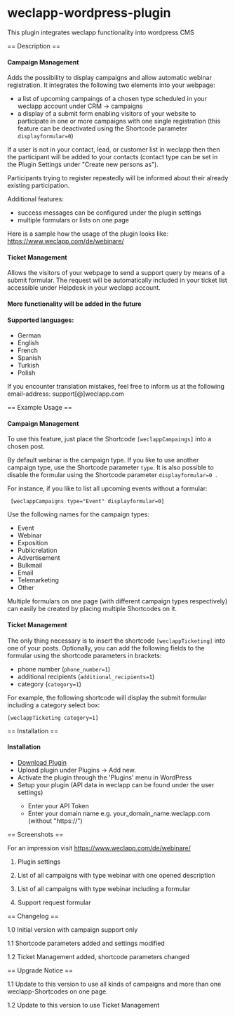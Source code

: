 # weclapp-wordpress-plugin

This plugin integrates weclapp functionality into wordpress CMS

== Description ==

<h4> Campaign Management </h4>

Adds the possibility to display campaigns and allow automatic webinar registration. It integrates the following two elements into your webpage:

* a list of upcoming campaings of a chosen type scheduled in your weclapp account under CRM -> campaigns
* a display of a submit form enabling visitors of your website to participate in one or more campaigns with one single registration (this feature can be deactivated using the Shortcode parameter <code>displayformular=0</code>)

If a user is not in your contact, lead, or customer list in weclapp then then the participant will be added to your contacts (contact type can be set in the Plugin Settings under "Create new persons as").

Participants trying to register repeatedly will be informed about their already existing participation. 

Additional features: 

* success messages can be configured under the plugin settings
* multiple formulars or lists on one page 

Here is a sample how the usage of the plugin looks like: https://www.weclapp.com/de/webinare/

<h4> Ticket Management </h4>

Allows the visitors of your webpage to send a support query by means of a submit formular. The request will be automatically included in your ticket list accessible under Helpdesk in your weclapp account.

<h4> More functionality will be added in the future </h4>

<h4> Supported languages: </h4>

* German
* English
* French
* Spanish
* Turkish
* Polish

If you encounter translation mistakes, feel free to inform us at the following email-address: support[@]weclapp.com

== Example Usage ==

<h4> Campaign Management </h4>

To use this feature, just place the Shortcode <code>[weclappCampaings]</code> into a chosen post. 

By default webinar is the campaign type. If you like to use another campaign type, use the Shortcode parameter <code>type</code>. It is also possible to disable the formular using the Shortcode parameter <code>displayformular=0 </code>. 

For instance, if you like to list all upcoming events without a formular:

<code> [weclappCampaigns type="Event" displayformular=0] </code>

Use the following names for the campaign types:

* Event
* Webinar
* Exposition 
* Publicrelation
* Advertisement
* Bulkmail
* Email
* Telemarketing
* Other

Multiple formulars on one page (with different campaign types respectively) can easily be created by placing multiple Shortcodes on it.

<h4> Ticket Management </h4>

The only thing necessary is to insert the shortcode <code>[weclappTicketing]</code> into one of your posts. 
Optionally, you can add the following fields to the formular using the shortcode parameters in brackets:

* phone number (<code>phone_number=1</code>)
* additional recipients (<code>additional_recipients=1</code>)
* category (<code>category=1</code>)

For example, the following shortcode will display the submit formular including a category select box:

<code>[weclappTicketing category=1]</code>
  

== Installation ==

<h4>Installation</h4>
<ul>
<li><a href="https://github.com/ertanoe/wordpress-plugin/archive/master.zip">Download Plugin</a></li>
<li>Upload plugin under Plugins -> Add new.</li>
<li>Activate the plugin through the 'Plugins' menu in WordPress</li>
<li>Setup your plugin (API data in weclapp can be found under the user settings)</li>
<ul> 
  <li>Enter your API Token</li>
  <li>Enter your domain name e.g. your_domain_name.weclapp.com (without "https://")</li>
</ul>
</ul>


== Screenshots ==

For an impression visit https://www.weclapp.com/de/webinare/

1. Plugin settings

2. List of all campaigns with type webinar with one opened description

3. List of all campaigns with type webinar including a formular

4. Support request formular

== Changelog ==

1.0 Initial version with campaign support only

1.1 Shortcode parameters added and settings modified

1.2 Ticket Management added, shortcode parameters changed 

== Upgrade Notice ==

1.1 Update to this version to use all kinds of campaigns and more than one weclapp-Shortcodes on one page.

1.2 Update to this version to use Ticket Management 



  

